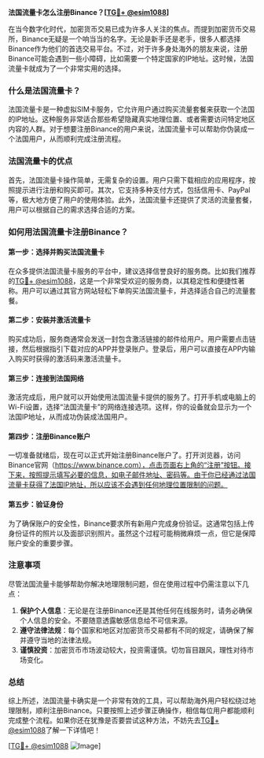 **法国流量卡怎么注册Binance？[[TG💪+ @esim1088](https://t.me/s/esim1088)]**

在当今数字化时代，加密货币交易已成为许多人关注的焦点。而提到加密货币交易所，Binance无疑是一个响当当的名字。无论是新手还是老手，很多人都选择Binance作为他们的首选交易平台。不过，对于许多身处海外的朋友来说，注册Binance可能会遇到一些小障碍，比如需要一个特定国家的IP地址。这时候，法国流量卡就成为了一个非常实用的选择。

### 什么是法国流量卡？

法国流量卡是一种虚拟SIM卡服务，它允许用户通过购买流量套餐来获取一个法国的IP地址。这种服务非常适合那些希望隐藏真实地理位置、或者需要访问特定地区内容的人群。对于想要注册Binance的用户来说，法国流量卡可以帮助你伪装成一个法国用户，从而顺利完成注册流程。

### 法国流量卡的优点

首先，法国流量卡操作简单，无需复杂的设置。用户只需下载相应的应用程序，按照提示进行注册和购买即可。其次，它支持多种支付方式，包括信用卡、PayPal等，极大地方便了用户的使用体验。此外，法国流量卡还提供了灵活的流量套餐，用户可以根据自己的需求选择合适的方案。

### 如何用法国流量卡注册Binance？

#### 第一步：选择并购买法国流量卡

在众多提供法国流量卡服务的平台中，建议选择信誉良好的服务商。比如我们推荐的[TG💪+ @esim1088](https://t.me/s/esim1088)，这是一个非常受欢迎的服务商，以其稳定性和便捷性著称。用户可以通过其官方网站轻松下单购买法国流量卡，并选择适合自己的流量套餐。

#### 第二步：安装并激活流量卡

购买成功后，服务商通常会发送一封包含激活链接的邮件给用户。用户需要点击链接，然后根据指引下载对应的APP并登录账户。登录后，用户可以直接在APP内输入购买时获得的激活码来激活流量卡。

#### 第三步：连接到法国网络

激活完成后，用户就可以开始使用法国流量卡提供的服务了。打开手机或电脑上的Wi-Fi设置，选择“法国流量卡”的网络连接选项。这样，你的设备就会显示为一个法国IP地址，从而成功伪装成法国用户。

#### 第四步：注册Binance账户

一切准备就绪后，现在可以正式开始注册Binance账户了。打开浏览器，访问Binance官网（https://www.binance.com），点击页面右上角的“注册”按钮。接下来，按照提示填写必要的信息，如电子邮件地址、密码等。由于你已经通过法国流量卡获得了法国IP地址，所以应该不会遇到任何地理位置限制的问题。

#### 第五步：验证身份

为了确保账户的安全性，Binance要求所有新用户完成身份验证。这通常包括上传身份证件的照片以及面部识别照片。虽然这个过程可能稍微麻烦一点，但它是保障账户安全的重要步骤。

### 注意事项

尽管法国流量卡能够帮助你解决地理限制问题，但在使用过程中仍需注意以下几点：

1. **保护个人信息**：无论是在注册Binance还是其他任何在线服务时，请务必确保个人信息的安全。不要随意透露敏感信息给不可信来源。
2. **遵守法律法规**：每个国家和地区对加密货币交易都有不同的规定，请确保了解并遵守当地的法律法规。
3. **谨慎投资**：加密货币市场波动较大，投资需谨慎。切勿盲目跟风，理性对待市场变化。

### 总结

综上所述，法国流量卡确实是一个非常有效的工具，可以帮助海外用户轻松绕过地理限制，顺利注册Binance。只要按照上述步骤正确操作，相信每位用户都能顺利完成整个流程。如果你还在犹豫是否要尝试这种方法，不妨先去[TG💪+ @esim1088](https://t.me/s/esim1088)了解一下详情吧！

[[TG💪+ @esim1088](https://t.me/s/esim1088) ![Image](https://i.postimg.cc/4NQfJmqS/Snipaste-2025-05-13-00-14-12.png)]